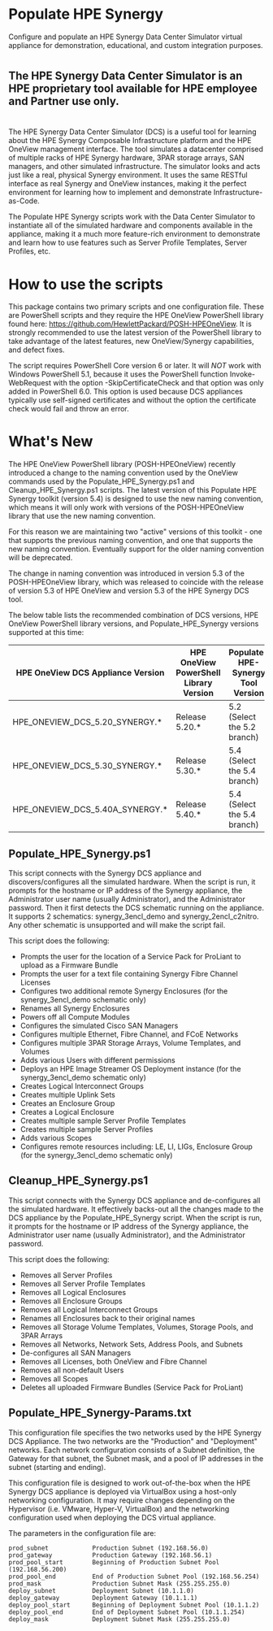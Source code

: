 # Populate HPE Synergy
Configure and populate an HPE Synergy Data Center Simulator virtual appliance for demonstration, educational, and custom integration purposes.

#
## The HPE Synergy Data Center Simulator is an HPE proprietary tool available for HPE employee and Partner use only. 
#

The HPE Synergy Data Center Simulator (DCS) is a useful tool for learning about the HPE Synergy Composable Infrastructure platform and the HPE OneView management interface. The tool simulates a datacenter comprised of multiple racks of HPE Synergy hardware, 3PAR storage arrays, SAN managers, and other simulated infrastructure. The simulator looks and acts just like a real, physical Synergy environment. It uses the same RESTful interface as real Synergy and OneView instances, making it the perfect environment for learning how to implement and demonstrate Infrastructure-as-Code.

The Populate HPE Synergy scripts work with the Data Center Simulator to instantiate all of the simulated hardware and components available in the appliance, making it a much more feature-rich environment to demonstrate and learn how to use features such as Server Profile Templates, Server Profiles, etc.

# How to use the scripts
This package contains two primary scripts and one configuration file. These are PowerShell scripts and they require the HPE OneView PowerShell library found here: https://github.com/HewlettPackard/POSH-HPEOneView. It is strongly recommended to use the latest version of the PowerShell library to take advantage of the latest features, new OneView/Synergy capabilities, and defect fixes.

The script requires PowerShell Core version 6 or later. It will *NOT* work with Windows PowerShell 5.1, because it uses the PowerShell function Invoke-WebRequest with the option -SkipCertificateCheck and that option was only added in PowerShell 6.0. This option is used because DCS appliances typically use self-signed certificates and without the option the certificate check would fail and throw an error.

# What's New
The HPE OneView PowerShell library (POSH-HPEOneView) recently introduced a change to the naming convention used by the OneView commands used by the Populate_HPE_Synergy.ps1 and Cleanup_HPE_Synergy.ps1 scripts. The latest version of this Populate HPE Synergy toolkit (version 5.4) is designed to use the new naming convention, which means it will only work with versions of the POSH-HPEOneView library that use the new naming convention.

For this reason we are maintaining two "active" versions of this toolkit - one that supports the previous naming convention, and one that supports the new naming convention.  Eventually support for the older naming convention will be deprecated.

The change in naming convention was introduced in version 5.3 of the POSH-HPEOneView library, which was released to coincide with the release of version 5.3 of HPE OneView and version 5.3 of the HPE Synergy DCS tool.  

The below table lists the recommended combination of DCS versions, HPE OneView PowerShell library versions, and Populate_HPE_Synergy versions supported at this time:

| HPE OneView DCS Appliance Version | HPE OneView PowerShell Library Version | Populate-HPE-Synergy Tool Version |
|-----------------------------------|----------------------------------------|-----------------------------------|
| HPE_ONEVIEW_DCS_5.20_SYNERGY.*    | Release 5.20.*                         | 5.2 (Select the 5.2 branch)       |
| HPE_ONEVIEW_DCS_5.30_SYNERGY.*    | Release 5.30.*                         | 5.4 (Select the 5.4 branch)       |
| HPE_ONEVIEW_DCS_5.40A_SYNERGY.*   | Release 5.40.*                         | 5.4 (Select the 5.4 branch)       |

## Populate_HPE_Synergy.ps1
This script connects with the Synergy DCS appliance and discovers/configures all the simulated hardware.  When the script is run, it prompts for the hostname or IP address of the Synergy appliance, the Administrator user name (usually Administrator), and the Administrator password. Then it first detects the DCS schematic running on the appliance. It supports 2 schematics: synergy_3encl_demo and synergy_2encl_c2nitro. Any other schematic is unsupported and will make the script fail.

This script does the following:

* Prompts the user for the location of a Service Pack for ProLiant to upload as a Firmware Bundle
* Prompts the user for a text file containing Synergy Fibre Channel Licenses
* Configures two additional remote Synergy Enclosures (for the synergy_3encl_demo schematic only)
* Renames all Synergy Enclosures
* Powers off all Compute Modules
* Configures the simulated Cisco SAN Managers
* Configures multiple Ethernet, Fibre Channel, and FCoE Networks
* Configures multiple 3PAR Storage Arrays, Volume Templates, and Volumes
* Adds various Users with different permissions
* Deploys an HPE Image Streamer OS Deployment instance (for the synergy_3encl_demo schematic only)
* Creates Logical Interconnect Groups
* Creates multiple Uplink Sets
* Creates an Enclosure Group
* Creates a Logical Enclosure
* Creates multiple sample Server Profile Templates
* Creates multiple sample Server Profiles
* Adds various Scopes
* Configures remote resources including: LE, LI, LIGs, Enclosure Group (for the synergy_3encl_demo schematic only)

## Cleanup_HPE_Synergy.ps1
This script connects with the Synergy DCS appliance and de-configures all the simulated hardware.  It effectively backs-out all the changes made to the DCS appliance by the Populate_HPE_Synergy script. When the script is run, it prompts for the hostname or IP address of the Synergy appliance, the Administrator user name (usually Administrator), and the Administrator password.

This script does the following:

* Removes all Server Profiles
* Removes all Server Profile Templates
* Removes all Logical Enclosures
* Removes all Enclosure Groups
* Removes all Logical Interconnect Groups
* Renames all Enclosures back to their original names
* Removes all Storage Volume Templates, Volumes, Storage Pools, and 3PAR Arrays
* Removes all Networks, Network Sets, Address Pools, and Subnets
* De-configures all SAN Managers
* Removes all Licenses, both OneView and Fibre Channel
* Removes all non-default Users
* Removes all Scopes
* Deletes all uploaded Firmware Bundles (Service Pack for ProLiant)

## Populate_HPE_Synergy-Params.txt
This configuration file specifies the two networks used by the HPE Synergy DCS Appliance. The two networks are the "Production" and "Deployment" networks. Each network configuration consists of a Subnet definition, the Gateway for that subnet, the Subnet mask, and a pool of IP addresses in the subnet (starting and ending).

This configuration file is designed to work out-of-the-box when the HPE Synergy DCS appliance is deployed via VirtualBox using a host-only networking configuration. It may require changes depending on the Hypervisor (i.e. VMware, Hyper-V, VirtualBox) and the networking configuration used when deploying the DCS virtual appliance.

The parameters in the configuration file are:
```
prod_subnet            Production Subnet (192.168.56.0)
prod_gateway           Production Gateway (192.168.56.1)
prod_pool_start        Beginning of Production Subnet Pool (192.168.56.200)
prod_pool_end          End of Production Subnet Pool (192.168.56.254)
prod_mask              Production Subnet Mask (255.255.255.0)
deploy_subnet          Deployment Subnet (10.1.1.0)
deploy_gateway         Deployment Gateway (10.1.1.1)
deploy_pool_start      Beginning of Deployment Subnet Pool (10.1.1.2)
deploy_pool_end        End of Deployment Subnet Pool (10.1.1.254)
deploy_mask            Deployment Subnet Mask (255.255.255.0)
```
